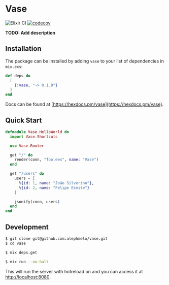 # Vase

![Elixir CI](https://github.com/alephmelo/vase/workflows/Elixir%20CI/badge.svg) [![codecov](https://codecov.io/gh/alephmelo/vase/branch/master/graph/badge.svg)](https://codecov.io/gh/alephmelo/vase)

**TODO: Add description**

## Installation

The package can be installed by adding `vase` to your list of dependencies in `mix.exs`:

```elixir
def deps do
  [
    {:vase, "~> 0.1.0"}
  ]
end
```
Docs can be found at [https://hexdocs.pm/vase](https://hexdocs.pm/vase).

## Quick Start
```elixir
defmodule Vase.HelloWorld do
  import Vase.Shortcuts

  use Vase.Router

  get "/" do
    render(conn, "foo.eex", name: "Vase")
  end

  get "/users" do
    users = [
      %{id: 1, name: "João Silverino"},
      %{id: 2, name: "Felipe Esmite"}
    ]

    jsonify(conn, users)
  end
end
```

## Development
```bash
$ git clone git@github.com:alephmelo/vase.git
$ cd vase
```

```bash
$ mix deps.get
```

```bash
$ mix run --no-halt
```
This will run the server with hotreload on and you can access it at [http://localhost:8080](http://localhost:8080).
